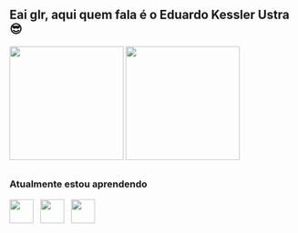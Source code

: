 ## Eai glr, aqui quem fala é o Eduardo Kessler Ustra 😎

<div>
<img height=200em  src ="https://github-readme-stats.vercel.app/api?username=KesslerUstra&theme=merko&hide_border=true&locale=pt-br&border_radius=15px&custom_title=Estatísticas KesslerUstra">
<img height=200em src ="https://github-readme-stats.vercel.app/api/top-langs/?username=anuraghazra&layout=compact&theme=merko&hide_border=true&locale=pt-br&border_radius=15px">
</div>

##

### Atualmente estou aprendendo
<div>
  <img align="center" width=42px src="https://cdn.jsdelivr.net/gh/devicons/devicon/icons/css3/css3-original.svg" />
  &nbsp;
  <img align="center" width=42px src="https://cdn.jsdelivr.net/gh/devicons/devicon/icons/dotnetcore/dotnetcore-plain.svg" />
  &nbsp;
  <img align="center" width=42px src="https://cdn.jsdelivr.net/gh/devicons/devicon/icons/javascript/javascript-plain.svg" />
 </div>
